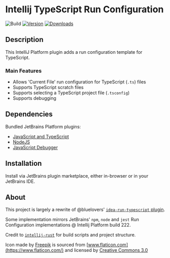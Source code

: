 # Intellij TypeScript Run Configuration

![Build](https://github.com/Lordfirespeed/intellij-typescript-run-configuration/workflows/Build/badge.svg)
[![Version](https://img.shields.io/jetbrains/plugin/v/22824-run-configuration-for-typescript.svg)](https://plugins.jetbrains.com/plugin/22824-run-configuration-for-typescript)
[![Downloads](https://img.shields.io/jetbrains/plugin/d/22824-run-configuration-for-typescript.svg)](https://plugins.jetbrains.com/plugin/22824-run-configuration-for-typescript)

## Description

<!-- Plugin description -->

This IntelliJ Platform plugin adds a run configuration template for TypeScript.

### Main Features

- Allows 'Current File' run configuration for TypeScript (`.ts`) files
- Supports TypeScript scratch files
- Supports selecting a TypeScript project file (`.tsconfig`)
- Supports debugging

<!-- Plugin description end -->

## Dependencies

Bundled JetBrains Platform plugins:
- [JavaScript and TypeScript](https://plugins.jetbrains.com/plugin/22069-javascript-and-typescript)
- [NodeJS](https://plugins.jetbrains.com/plugin/6098-nodejs)
- [JavaScript Debugger](https://plugins.jetbrains.com/plugin/17562-javascript-debugger)

## Installation

Install via JetBrains plugin marketplace, either in-browser or in your JetBrains IDE.

## About

This project is largely a rewrite of @bluelovers' [`idea-run-typescript` plugin](https://github.com/bluelovers/idea-run-typescript).

Some implementation mirrors JetBrains' `npm`, `node` and `jest` Run Configuration implementations @ Intellij Platform build 222.

Credit to [`intellij-rust`](https://github.com/intellij-rust/intellij-rust) for build scripts and project structure.

Icon made by [Freepik](https://www.freepik.com/) is sourced from [www.flaticon.com](https://www.flaticon.com/)
and licensed by [Creative Commons 3.0](https://creativecommons.org/licenses/by/3.0/)

